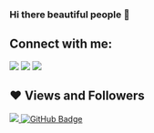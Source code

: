 ### Hi there beautiful people 👋

## Connect with me:
<p align="left">

<a href = "https://www.linkedin.com/in/abdulaziz-mahmoud-723a19122"><img src="https://img.icons8.com/fluent/48/000000/linkedin.png"/></a>
<a href = "https://twitter.com/@aboud3am81"><img src="https://img.icons8.com/fluent/48/000000/twitter.png"/></a>
<a href = "https://www.instagram.com/aboud3am81/"><img src="https://img.icons8.com/fluent/48/000000/instagram-new.png"/></a>
</p>

## ❤ Views and Followers
<a href="https://github.com/Meghna-DAS/github-profile-views-counter">
    <img src="https://komarev.com/ghpvc/?username=azeez1776">
</a>
<a href="https://github.com/azeez1776?tab=followers"><img src="https://img.shields.io/github/followers/azeez1776?label=Followers&style=social" alt="GitHub Badge"></a>
